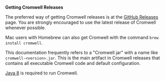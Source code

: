 **Getting Cromwell Releases**

The preferred way of getting Cromwell releases is at the [GitHub Releases](https://github.com/broadinstitute/cromwell/releases/latest) page. 
You are strongly encouraged to use the latest release of Cromwell whenever possible.

Mac users with Homebrew can also get Cromwell with the command `brew install cromwell`.

This documentation frequently refers to a "Cromwell jar" with a name like `cromwell-<version>.jar`. 
This is the main artifact in Cromwell releases that contains all executable Cromwell code and default configuration.   

[Java 8](http://www.oracle.com/technetwork/java/javase/overview/java8-2100321.html) is required to run Cromwell.
